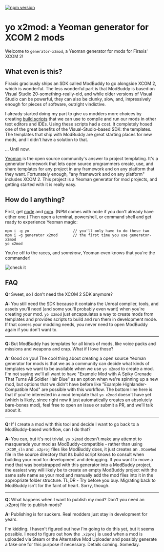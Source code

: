 [![npm version](https://badge.fury.io/js/generator-x2mod.svg)](https://badge.fury.io/js/generator-x2mod)

# yo x2mod: a Yeoman generator for XCOM 2 mods
Welcome to `generator-x2mod`, a Yeoman generator for mods for Firaxis' XCOM 2!

## What even is this?
Firaxis graciously ships an SDK called ModBuddy to go alongside XCOM 2, which is wonderful. The less wonderful part is that ModBuddy is based on Visual Studio 20-something-really-old, and while older versions of Visual Studio can be powerful, they can also be clunky, slow, and, impressively enough for pieces of software, outright vindictive. 

I already started doing my part to give us modders more choices by creating [build scripts](https://github.com/jammerware/x2mods-dev-scripts) that we can use to compile and run our mods in other text editors and IDEs. Using these scripts had a cost. It completely hosed one of the great benefits of the Visual-Studio-based SDK: the templates. The templates that ship with ModBuddy are great starting places for new mods, and I didn't have a solution to that.

... Until now.

[Yeoman](http://yeoman.io/) is the open source community's answer to project templating. It's a generator framework that lets open source programmers create, use, and share templates for any project in any framework and on any platform that they want. Fortunately enough, "any framework and on any platform" includes XCOM 2. This project is a Yeoman generator for mod projects, and getting started with it is really easy.

## How do I anything?
First, get [node](https://nodejs.org/en/download/) and [npm](https://www.npmjs.com/). (NPM comes with node if you don't already have either one.) Then open a terminal, powershell, or command shell and get ready to experience Yeoman magic:

```
npm i -g yo                    // you'll only have to do these two
npm i -g generator x2mod       // the first time you use generator-x2mod
yo x2mod
```

You're off to the races, and _somehow_, Yeoman even knows that you're the commander!

![check it](https://i.imgur.com/K7ox5XB.png)

## FAQ
**Q:** Sweet, so I don't need the XCOM 2 SDK anymore?

**A:** You still need the SDK because it contains the Unreal compiler, tools, and assets you'll need (and some you'll probably even want) when you're creating your mod. `yo x2mod` just encapsulates a way to create mods from templates and provides scripts to build and run them in development mode. If that covers your modding needs, you never need to open ModBuddy again if you don't want to.

---

**Q:** But ModBuddy has templates for all kinds of mods, like voice packs and missions and weapons and crap. What if I love those?

**A:** Good on you! The cool thing about creating a open source Yeoman generator for mods is that we as a community can decide what kinds of templates we want to be available when we use `yo x2mod` to create a mod. I'm not saying we'll all want to have "Example Mod with A Spiky Grenade That Turns All Soldier Hair Blue" as an option when we're spinning up a new mod, but options that we didn't have before like "Example Highlander-Compatible Mod" are possible with this workflow. The bottom line here is that if you're interested in a mod template that `yo x2mod` doesn't have yet (which is likely, since right now it just automatically creates an absolutely bare-bones mod), feel free to open an issue or submit a PR, and we'll talk about it.

---

**Q:** If I create a mod with this tool and decide I want to go back to a ModBuddy-based workflow, can I do that?

**A:** You can, but it's not trivial. `yo x2mod` doesn't make any attempt to masquerade your mod as ModBuddy-compatible - rather than using `.XCOM_sln` and `.x2proj` files like ModBuddy does, it just creates an `.XComMod` file in the source directory that its build script knows to consult when building your mod for development and debugging. If you want to move a mod that was bootstrapped with this generator into a ModBuddy project, the easiest way will likely be to create an empty ModBuddy project with the same safe name as your mod and manually add the mod files into it in the appropriate folder structure. TL;DR - Try before you buy. Migrating back to ModBuddy isn't for the faint of heart. Sorry, though.

---

**Q:** What happens when I want to publish my mod? Don't you need an .x2proj file to publish mods?

**A:** Publishing is for suckers. Real modders just stay in development for years.

I'm kidding. I haven't figured out how I'm going to do this yet, but it seems possible. I need to figure out how the `.x2proj` is used when a mod is uploaded via Steam or the Alternative Mod Uploader and possibly generate a fake one for this purpose if necessary. Details coming. Someday.